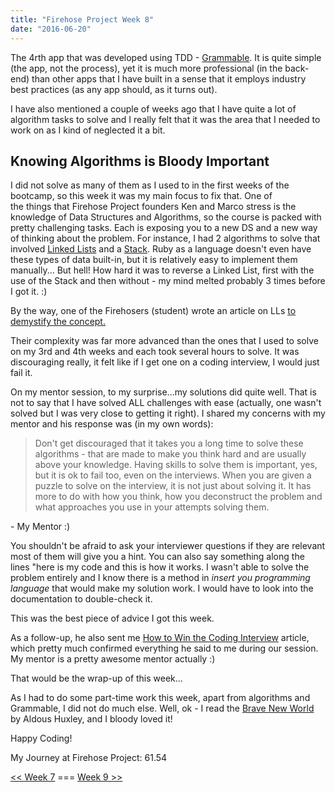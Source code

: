 ```yaml
---
title: "Firehose Project Week 8"
date: "2016-06-20"
---
```


The 4rth app that was developed using TDD - [Grammable](https://grammable-aleks-gorbenko.herokuapp.com/). It is quite simple (the app, not the process), yet it is much more professional (in the back-end) than other apps that I have built in a sense that it employs industry best practices (as any app should, as it turns out).

I have also mentioned a couple of weeks ago that I have quite a lot of algorithm tasks to solve and I really felt that it was the area that I needed to work on as I kind of neglected it a bit.

## Knowing Algorithms is Bloody Important

I did not solve as many of them as I used to in the first weeks of the bootcamp, so this week it was my main focus to fix that. One of the things that Firehose Project founders Ken and Marco stress is the knowledge of Data Structures and Algorithms, so the course is packed with pretty challenging tasks. Each is exposing you to a new DS and a new way of thinking about the problem. For instance, I had 2 algorithms to solve that involved [Linked Lists](https://en.wikipedia.org/wiki/Linked_list) and a [Stack](https://en.wikipedia.org/wiki/Stack_(abstract_data_type)). Ruby as a language doesn't even have these types of data built-in, but it is relatively easy to implement them manually... But hell! How hard it was to reverse a Linked List, first with the use of the Stack and then without - my mind melted probably 3 times before I got it. :)

By the way, one of the Firehosers (student) wrote an article on LLs [to demystify the concept.](https://medium.com/@charlie.b.ohara/what-is-a-linked-list-44a10d63cbae#.cjt4wu2z5)

Their complexity was far more advanced than the ones that I used to solve on my 3rd and 4th weeks and each took several hours to solve. It was discouraging really, it felt like if I get one on a coding interview, I would just fail it.

On my mentor session, to my surprise...my solutions did quite well. That is not to say that I have solved ALL challenges with ease (actually, one wasn't solved but I was very close to getting it right). I shared my concerns with my mentor and his response was (in my own words):

> Don't get discouraged that it takes you a long time to solve these algorithms - that are made to make you think hard and are usually above your knowledge. Having skills to solve them is important, yes, but it is ok to fail too, even on the interviews. When you are given a puzzle to solve on the interview, it is not just about solving it. It has more to do with how you think, how you deconstruct the problem and what approaches you use in your attempts solving them.

\- My Mentor :)

You shouldn't be afraid to ask your interviewer questions if they are relevant most of them will give you a hint. You can also say something along the lines "here is my code and this is how it works. I wasn't able to solve the problem entirely and I know there is a method in *insert you programming language* that would make my solution work. I would have to look into the documentation to double-check it.

This was the best piece of advice I got this week.

As a follow-up, he also sent me [How to Win the Coding Interview](https://blog.devmastery.com/how-to-win-the-coding-interview-71ae7102d685#.lic4zf77z) article, which pretty much confirmed everything he said to me during our session. My mentor is a pretty awesome mentor actually :)

That would be the wrap-up of this week...

As I had to do some part-time work this week, apart from algorithms and Grammable, I did not do much else. Well, ok - I read the [Brave New World](https://www.amazon.com/Brave-New-World-Aldous-Huxley/dp/0375712364/ref=mt_hardcover?_encoding=UTF8&me=) by Aldous Huxley, and I bloody loved it!

Happy Coding!

My Journey at Firehose Project: 61.54

[<< Week 7](http://localhost/firehose-project-week-7) === [Week 9 >>](http://localhost/firehose-project-week-9)
